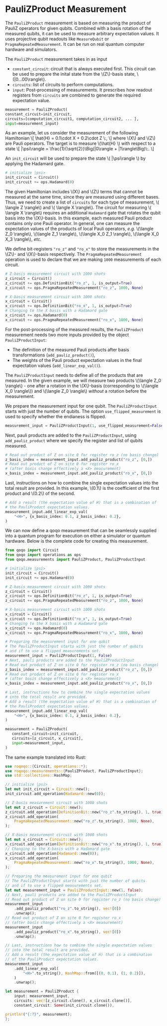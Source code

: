 # PauliZProduct Measurement

The `PauliZProduct` measurement is based on measuring the product of PauliZ operators for given qubits. Combined with a basis rotation of the measured qubits, it can be used to measure arbitrary expectation values. It uses projective qubit readouts like `MeasureQubit` or `PragmaRepeatedMeasurement`. It can be run on real quantum computer hardware and simulators.

The `PauliZProduct` measurement takes in as input
* `constant_circuit`: circuit that is always executed first. This circuit can be used to prepare the inital state from the \\(Z\\)-basis state, \\(|0...00\rangle\\).
* `circuits`: list of circuits to perform computations.
* `input`: Post-processing of measurements. It prescribes how readout registers from `circuits` are combined to generate the required expectation value.

```python
measurement = PauliZProduct(
constant_circuit=init_circuit,
circuits=[computation_circuit1, computation_circuit2, ... ],
input=measurement_input)
```

As an example, let us consider the measurement of the following Hamiltonian
\\[
    \hat{H} = 0.1\cdot X + 0.2\cdot Z \\:,
\\] where \\(X\\) and \\(Z\\) are Pauli operators. The target is to measure \\(\hat{H} \\) with respect to a state
\\[
    |\psi\rangle = \frac{1}{\sqrt{2}}\Big(|0\rangle + |1\rangle\Big)\\:.
\\]

An `init_circuit` will be used to prepare the state \\( |\psi\rangle \\) by applying the Hadamard gate.

```python
# initialize |psi>
init_circuit = Circuit()
init_circuit += ops.Hadamard(0)
```

The given Hamiltonian includes \\(X\\) and \\(Z\\) terms that cannot be measured at the same time, since they are measured using different bases. Thus, we need to create a list of `circuits` for each type of measurement, \\( \langle Z \rangle\\) and \\( \langle X \rangle\\). The circuit for measuring \\( \langle X \rangle\\) requires an additional `Hadamard` gate that rotates the qubit basis into the \\(X\\)-basis. In this example, each measured Pauli product contains only one Pauli operator. In general, one can measure the expectation values of the products of local Pauli operators, *e.g.* \\(\langle Z_0 \rangle\\), \\(\langle Z_1 \rangle\\), \\(\langle X_0 Z_1 \rangle\\), \\(\langle X_0 X_3 \rangle\\), *etc.* 

 We define bit-registers `"ro_z"` and `"ro_x"` to store the measurements in the \\(Z\\)- and \\(X\\)-basis respectively. The `PragmaRepeatedMeasurement` operation is used to declare that we are making `1000` measurements of each circuit.

```python
# Z-basis measurement circuit with 1000 shots
z_circuit = Circuit()
z_circuit += ops.DefinitionBit("ro_z", 1, is_output=True)
z_circuit += ops.PragmaRepeatedMeasurement("ro_z", 1000, None)

# X-basis measurement circuit with 1000 shots
x_circuit = Circuit()
x_circuit += ops.DefinitionBit("ro_x", 1, is_output=True)
# Changing to the X basis with a Hadamard gate
x_circuit += ops.Hadamard(0)
x_circuit += ops.PragmaRepeatedMeasurement("ro_x", 1000, None)
 ```
  
For the post-processing of the measured results, the `PauliZProduct` measurement needs two more inputs provided by the object `PauliZProductInput`:

* The definition of the measured Pauli products after basis transformations (`add_pauliz_product()`),
* The weights of the Pauli product expectation values in the final expectation values (`add_linear_exp_val()`).

The `PauliZProductInput` needs to define all of the products that are measured. In the given example, we will measure two products \\(\langle Z_0 \rangle\\) - one after a rotation in the \\(X\\)-basis (corresponding to \\(\langle X_0 \rangle\\)) and \\(\langle Z_0 \rangle\\) _without_ a rotation before the measurement.

We prepare the measurement input for one qubit. The `PauliZProductInput` starts with just the number of qubits. The option `use_flipped_measurement` is used to specify whether the endianess is flipped.
```python
measurement_input = PauliZProductInput(1, use_flipped_measurement=False)
```
Next, pauli products are added to the `PauliZProductInput`, using `add_pauliz_product` where we specify the register and list of qubits measured.
```python
# Read out product of Z on site 0 for register ro_z (no basis change)
z_basis_index = measurement_input.add_pauliz_product("ro_z", [0,])
# Read out product of Z on site 0 for register ro_x
# (after basis change effectively a <X> measurement)
x_basis_index = measurement_input.add_pauliz_product("ro_x", [0,])
```
Last, instructions on how to combine the single expectation values into the total result are provided. In this example, \\(0.1\\) is the coefficient of the first product and \\(0.2\\) of the second.
```Python
# Add a result (the expectation value of H) that is a combination of
# the PauliProduct expectation values.
measurement_input.add_linear_exp_val(
    "<H>", {x_basis_index: 0.1, z_basis_index: 0.2},
)
```
We can now define a qoqo measurement that can be seamlessly supplied into a quantum program for execution on either a simulator or quantum hardware. Below is the complete code for creating this measurement.

```python
from qoqo import Circuit
from qoqo import operations as ops
from qoqo.measurements import PauliZProduct, PauliZProductInput

# initialize |psi>
init_circuit = Circuit()
init_circuit += ops.Hadamard(0)

# Z-basis measurement circuit with 1000 shots
z_circuit = Circuit()
z_circuit += ops.DefinitionBit("ro_z", 1, is_output=True)
z_circuit += ops.PragmaRepeatedMeasurement("ro_z", 1000, None)

# X-basis measurement circuit with 1000 shots
x_circuit = Circuit()
x_circuit += ops.DefinitionBit("ro_x", 1, is_output=True)
# Changing to the X basis with a Hadamard gate
x_circuit += ops.Hadamard(0)
x_circuit += ops.PragmaRepeatedMeasurement("ro_x", 1000, None)

# Preparing the measurement input for one qubit
# The PauliZProductInput starts with just the number of qubits
# and if to use a flipped measurements set.
measurement_input = PauliZProductInput(1, False)
# Next, pauli products are added to the PauliZProductInput
# Read out product of Z on site 0 for register ro_z (no basis change)
z_basis_index = measurement_input.add_pauliz_product("ro_z", [0,])
# Read out product of Z on site 0 for register ro_x
# (after basis change effectively a <X> measurement)
x_basis_index = measurement_input.add_pauliz_product("ro_x", [0,])

# Last, instructions how to combine the single expectation values
# into the total result are provided.
# Add a result (the expectation value of H) that is a combination of
# the PauliProduct expectation values.
measurement_input.add_linear_exp_val(
    "<H>", {x_basis_index: 0.1, z_basis_index: 0.2},
)

measurement = PauliZProduct(
   constant_circuit=init_circuit,
   circuits=[z_circuit, x_circuit],
   input=measurement_input,
)
```

The same example translated into Rust:

```rust
use roqoqo::{Circuit, operations::*};
use roqoqo::measurements::{PauliZProduct, PauliZProductInput};
use std::collections::HashMap;

// initialize |psi>
let mut init_circuit = Circuit::new();
init_circuit.add_operation(Hadamard::new(0));

// Z-basis measurement circuit with 1000 shots
let mut z_circuit = Circuit::new();
z_circuit.add_operation(DefinitionBit::new("ro_z".to_string(), 1, true));
z_circuit.add_operation(
    PragmaRepeatedMeasurement::new("ro_z".to_string(), 1000, None),
);

// X-basis measurement circuit with 1000 shots
let mut x_circuit = Circuit::new();
x_circuit.add_operation(DefinitionBit::new("ro_x".to_string(), 1, true));
// Changing to the X-basis with a Hadamard gate
x_circuit.add_operation(Hadamard::new(0));
x_circuit.add_operation(
    PragmaRepeatedMeasurement::new("ro_x".to_string(), 1000, None),
);

// Preparing the measurement input for one qubit
// The PauliZProductInput starts with just the number of qubits
// and if to use a flipped measurements set.
let mut measurement_input = PauliZProductInput::new(1, false);
// Next, pauli products are added to the PauliZProductInput
// Read out product of Z on site 0 for register ro_z (no basis change)
measurement_input
    .add_pauliz_product("ro_z".to_string(), vec![0])
    .unwrap();
// Read out product of Z on site 0 for register ro_x
// (after basis change effectively a <X> measurement)
measurement_input
    .add_pauliz_product("ro_x".to_string(), vec![0])
    .unwrap();

// Last, instructions how to combine the single expectation values
// into the total result are provided.
// Add a result (the expectation value of H) that is a combination
// of the PauliProduct expectation values.
measurement_input
    .add_linear_exp_val(
        "<H>".to_string(), HashMap::from([(0, 0.1), (1, 0.2)]),
    )
    .unwrap();

let measurement = PauliZProduct {
    input: measurement_input,
    circuits: vec![z_circuit.clone(), x_circuit.clone()],
    constant_circuit: Some(init_circuit.clone()),

println!("{:?}", measurement);
};
```
